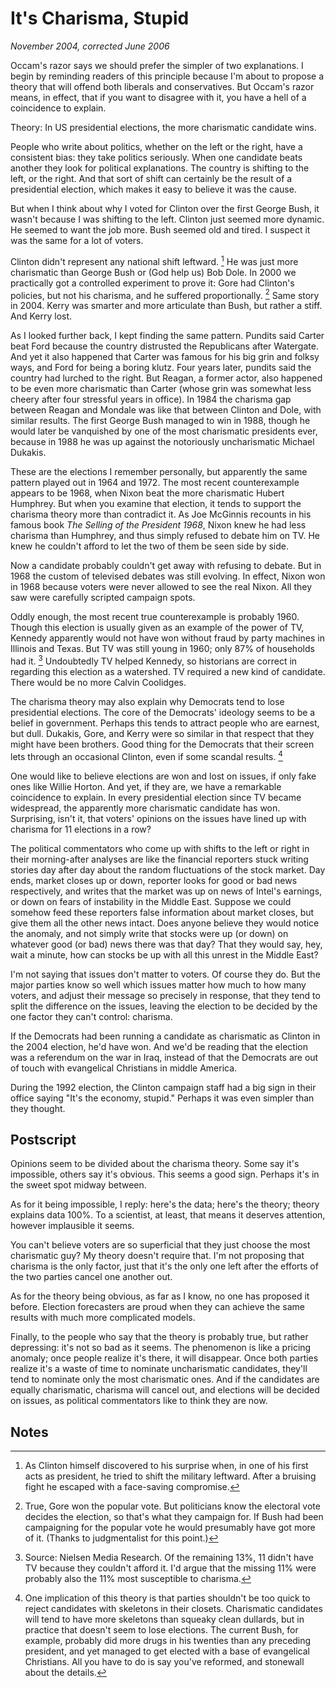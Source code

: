 # It's Charisma, Stupid

_November 2004, corrected June 2006_

Occam's razor says we should prefer the simpler of two explanations. I begin by reminding readers of this principle because I'm about to propose a theory that will offend both liberals and conservatives. But Occam's razor means, in effect, that if you want to disagree with it, you have a hell of a coincidence to explain.

Theory: In US presidential elections, the more charismatic candidate wins.

People who write about politics, whether on the left or the right, have a consistent bias: they take politics seriously. When one candidate beats another they look for political explanations. The country is shifting to the left, or the right. And that sort of shift can certainly be the result of a presidential election, which makes it easy to believe it was the cause.

But when I think about why I voted for Clinton over the first George Bush, it wasn't because I was shifting to the left. Clinton just seemed more dynamic. He seemed to want the job more. Bush seemed old and tired. I suspect it was the same for a lot of voters.

Clinton didn't represent any national shift leftward. [^1] He was just more charismatic than George Bush or (God help us) Bob Dole. In 2000 we practically got a controlled experiment to prove it: Gore had Clinton's policies, but not his charisma, and he suffered proportionally. [^2] Same story in 2004. Kerry was smarter and more articulate than Bush, but rather a stiff. And Kerry lost.

As I looked further back, I kept finding the same pattern. Pundits said Carter beat Ford because the country distrusted the Republicans after Watergate. And yet it also happened that Carter was famous for his big grin and folksy ways, and Ford for being a boring klutz. Four years later, pundits said the country had lurched to the right. But Reagan, a former actor, also happened to be even more charismatic than Carter (whose grin was somewhat less cheery after four stressful years in office). In 1984 the charisma gap between Reagan and Mondale was like that between Clinton and Dole, with similar results. The first George Bush managed to win in 1988, though he would later be vanquished by one of the most charismatic presidents ever, because in 1988 he was up against the notoriously uncharismatic Michael Dukakis.

These are the elections I remember personally, but apparently the same pattern played out in 1964 and 1972. The most recent counterexample appears to be 1968, when Nixon beat the more charismatic Hubert Humphrey. But when you examine that election, it tends to support the charisma theory more than contradict it. As Joe McGinnis recounts in his famous book *The Selling of the President 1968*, Nixon knew he had less charisma than Humphrey, and thus simply refused to debate him on TV. He knew he couldn't afford to let the two of them be seen side by side.

Now a candidate probably couldn't get away with refusing to debate. But in 1968 the custom of televised debates was still evolving. In effect, Nixon won in 1968 because voters were never allowed to see the real Nixon. All they saw were carefully scripted campaign spots.

Oddly enough, the most recent true counterexample is probably 1960. Though this election is usually given as an example of the power of TV, Kennedy apparently would not have won without fraud by party machines in Illinois and Texas. But TV was still young in 1960; only 87% of households had it. [^3] Undoubtedly TV helped Kennedy, so historians are correct in regarding this election as a watershed. TV required a new kind of candidate. There would be no more Calvin Coolidges.

The charisma theory may also explain why Democrats tend to lose presidential elections. The core of the Democrats' ideology seems to be a belief in government. Perhaps this tends to attract people who are earnest, but dull. Dukakis, Gore, and Kerry were so similar in that respect that they might have been brothers. Good thing for the Democrats that their screen lets through an occasional Clinton, even if some scandal results. [^4]

One would like to believe elections are won and lost on issues, if only fake ones like Willie Horton. And yet, if they are, we have a remarkable coincidence to explain. In every presidential election since TV became widespread, the apparently more charismatic candidate has won. Surprising, isn't it, that voters' opinions on the issues have lined up with charisma for 11 elections in a row?

The political commentators who come up with shifts to the left or right in their morning-after analyses are like the financial reporters stuck writing stories day after day about the random fluctuations of the stock market. Day ends, market closes up or down, reporter looks for good or bad news respectively, and writes that the market was up on news of Intel's earnings, or down on fears of instability in the Middle East. Suppose we could somehow feed these reporters false information about market closes, but give them all the other news intact. Does anyone believe they would notice the anomaly, and not simply write that stocks were up (or down) on whatever good (or bad) news there was that day? That they would say, hey, wait a minute, how can stocks be up with all this unrest in the Middle East?

I'm not saying that issues don't matter to voters. Of course they do. But the major parties know so well which issues matter how much to how many voters, and adjust their message so precisely in response, that they tend to split the difference on the issues, leaving the election to be decided by the one factor they can't control: charisma.

If the Democrats had been running a candidate as charismatic as Clinton in the 2004 election, he'd have won. And we'd be reading that the election was a referendum on the war in Iraq, instead of that the Democrats are out of touch with evangelical Christians in middle America.

During the 1992 election, the Clinton campaign staff had a big sign in their office saying "It's the economy, stupid." Perhaps it was even simpler than they thought.

## Postscript

Opinions seem to be divided about the charisma theory. Some say it's impossible, others say it's obvious. This seems a good sign. Perhaps it's in the sweet spot midway between.

As for it being impossible, I reply: here's the data; here's the theory; theory explains data 100%. To a scientist, at least, that means it deserves attention, however implausible it seems.

You can't believe voters are so superficial that they just choose the most charismatic guy? My theory doesn't require that. I'm not proposing that charisma is the only factor, just that it's the only one left after the efforts of the two parties cancel one another out.

As for the theory being obvious, as far as I know, no one has proposed it before. Election forecasters are proud when they can achieve the same results with much more complicated models.

Finally, to the people who say that the theory is probably true, but rather depressing: it's not so bad as it seems. The phenomenon is like a pricing anomaly; once people realize it's there, it will disappear. Once both parties realize it's a waste of time to nominate uncharismatic candidates, they'll tend to nominate only the most charismatic ones. And if the candidates are equally charismatic, charisma will cancel out, and elections will be decided on issues, as political commentators like to think they are now.

## Notes

[^1]: As Clinton himself discovered to his surprise when, in one of his first acts as president, he tried to shift the military leftward. After a bruising fight he escaped with a face-saving compromise.

[^2]: True, Gore won the popular vote. But politicians know the electoral vote decides the election, so that's what they campaign for. If Bush had been campaigning for the popular vote he would presumably have got more of it. (Thanks to judgmentalist for this point.)

[^3]: Source: Nielsen Media Research. Of the remaining 13%, 11 didn't have TV because they couldn't afford it. I'd argue that the missing 11% were probably also the 11% most susceptible to charisma.

[^4]: One implication of this theory is that parties shouldn't be too quick to reject candidates with skeletons in their closets. Charismatic candidates will tend to have more skeletons than squeaky clean dullards, but in practice that doesn't seem to lose elections. The current Bush, for example, probably did more drugs in his twenties than any preceding president, and yet managed to get elected with a base of evangelical Christians. All you have to do is say you've reformed, and stonewall about the details.
